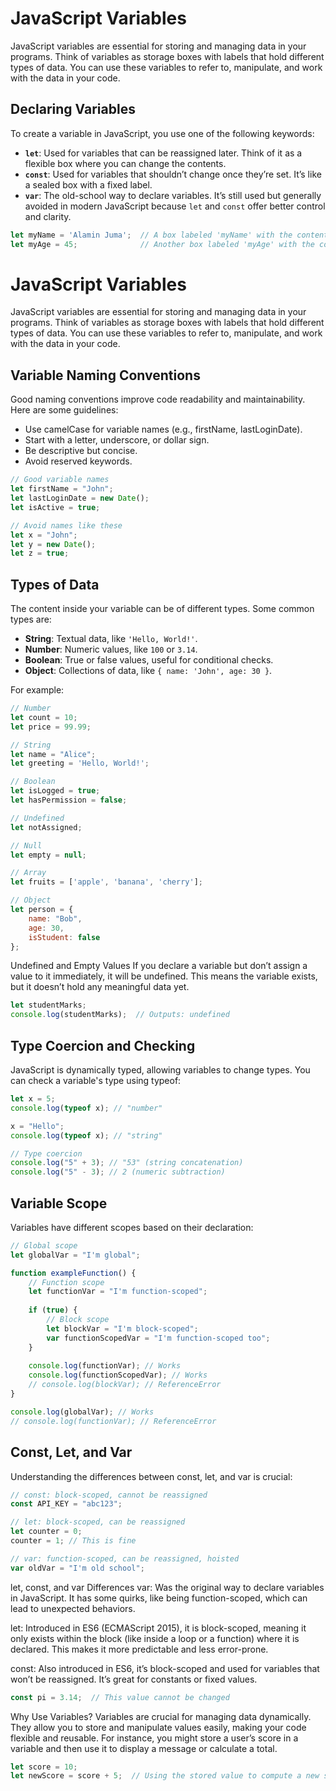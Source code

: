 # JavaScript Variables

JavaScript variables are essential for storing and managing data in your programs. Think of variables as storage boxes with labels that hold different types of data. You can use these variables to refer to, manipulate, and work with the data in your code.

## Declaring Variables

To create a variable in JavaScript, you use one of the following keywords:

- **`let`**: Used for variables that can be reassigned later. Think of it as a flexible box where you can change the contents.
- **`const`**: Used for variables that shouldn’t change once they’re set. It’s like a sealed box with a fixed label.
- **`var`**: The old-school way to declare variables. It’s still used but generally avoided in modern JavaScript because `let` and `const` offer better control and clarity.

```javascript
let myName = 'Alamin Juma';  // A box labeled 'myName' with the content 'Alamin Juma'
let myAge = 45;              // Another box labeled 'myAge' with the content 45
```

# JavaScript Variables

JavaScript variables are essential for storing and managing data in your programs. Think of variables as storage boxes with labels that hold different types of data. You can use these variables to refer to, manipulate, and work with the data in your code.

## Variable Naming Conventions
Good naming conventions improve code readability and maintainability. Here are some guidelines:

 - Use camelCase for variable names (e.g., firstName, lastLoginDate).
 - Start with a letter, underscore, or dollar sign.
 - Be descriptive but concise.
 - Avoid reserved keywords.

```Javascript
// Good variable names
let firstName = "John";
let lastLoginDate = new Date();
let isActive = true;

// Avoid names like these
let x = "John";
let y = new Date();
let z = true;

```


## Types of Data

The content inside your variable can be of different types. Some common types are:

- **String**: Textual data, like `'Hello, World!'`.
- **Number**: Numeric values, like `100` or `3.14`.
- **Boolean**: True or false values, useful for conditional checks.
- **Object**: Collections of data, like `{ name: 'John', age: 30 }`.

For example:

```javascript
// Number
let count = 10;
let price = 99.99;

// String
let name = "Alice";
let greeting = 'Hello, World!';

// Boolean
let isLogged = true;
let hasPermission = false;

// Undefined
let notAssigned;

// Null
let empty = null;

// Array
let fruits = ['apple', 'banana', 'cherry'];

// Object
let person = {
    name: "Bob",
    age: 30,
    isStudent: false
};

```


Undefined and Empty Values
If you declare a variable but don’t assign a value to it immediately, it will be undefined. This means the variable exists, but it doesn’t hold any meaningful data yet.
```Javascript
let studentMarks;
console.log(studentMarks);  // Outputs: undefined
```

## Type Coercion and Checking
JavaScript is dynamically typed, allowing variables to change types. You can check a variable's type using typeof:

```Javascript
let x = 5;
console.log(typeof x); // "number"

x = "Hello";
console.log(typeof x); // "string"

// Type coercion
console.log("5" + 3); // "53" (string concatenation)
console.log("5" - 3); // 2 (numeric subtraction)

```

## Variable Scope
Variables have different scopes based on their declaration:
```Javascript
// Global scope
let globalVar = "I'm global";

function exampleFunction() {
    // Function scope
    let functionVar = "I'm function-scoped";
    
    if (true) {
        // Block scope
        let blockVar = "I'm block-scoped";
        var functionScopedVar = "I'm function-scoped too";
    }
    
    console.log(functionVar); // Works
    console.log(functionScopedVar); // Works
    // console.log(blockVar); // ReferenceError
}

console.log(globalVar); // Works
// console.log(functionVar); // ReferenceError

```

## Const, Let, and Var
Understanding the differences between const, let, and var is crucial:
```Javascript
// const: block-scoped, cannot be reassigned
const API_KEY = "abc123";

// let: block-scoped, can be reassigned
let counter = 0;
counter = 1; // This is fine

// var: function-scoped, can be reassigned, hoisted
var oldVar = "I'm old school";

```
let, const, and var Differences
var: Was the original way to declare variables in JavaScript. It has some quirks, like being function-scoped, which can lead to unexpected behaviors.

let: Introduced in ES6 (ECMAScript 2015), it is block-scoped, meaning it only exists within the block (like inside a loop or a function) where it is declared. This makes it more predictable and less error-prone.

const: Also introduced in ES6, it’s block-scoped and used for variables that won’t be reassigned. It’s great for constants or fixed values.

```Javascript
const pi = 3.14;  // This value cannot be changed
```


Why Use Variables?
Variables are crucial for managing data dynamically. They allow you to store and manipulate values easily, making your code flexible and reusable. For instance, you might store a user’s score in a variable and then use it to display a message or calculate a total.

```Javascript
let score = 10;
let newScore = score + 5;  // Using the stored value to compute a new score
```
